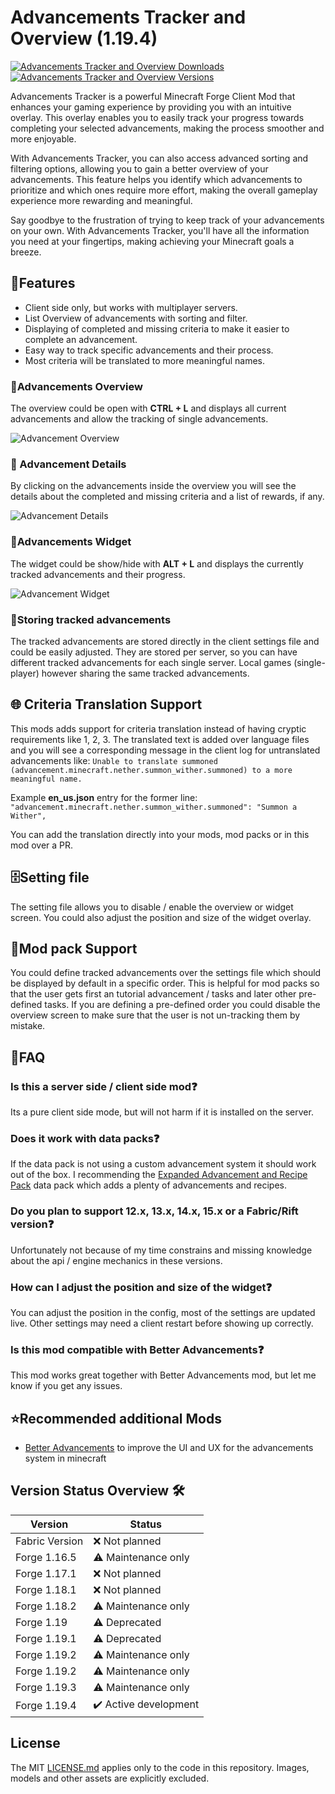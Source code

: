 # Advancements Tracker and Overview (1.19.4)

[![Advancements Tracker and Overview Downloads](http://cf.way2muchnoise.eu/full_453074_downloads.svg)](https://www.curseforge.com/minecraft/mc-mods/advancements-tracker)
[![Advancements Tracker and Overview Versions](http://cf.way2muchnoise.eu/versions/Minecraft_453074_all.svg)](https://www.curseforge.com/minecraft/mc-mods/advancements-tracker)

Advancements Tracker is a powerful Minecraft Forge Client Mod that enhances your gaming experience by providing you with an intuitive overlay. This overlay enables you to easily track your progress towards completing your selected advancements, making the process smoother and more enjoyable.

With Advancements Tracker, you can also access advanced sorting and filtering options, allowing you to gain a better overview of your advancements. This feature helps you identify which advancements to prioritize and which ones require more effort, making the overall gameplay experience more rewarding and meaningful.

Say goodbye to the frustration of trying to keep track of your advancements on your own. With Advancements Tracker, you'll have all the information you need at your fingertips, making achieving your Minecraft goals a breeze.

## 🚀Features

- Client side only, but works with multiplayer servers.
- List Overview of advancements with sorting and filter.
- Displaying of completed and missing criteria to make it easier to complete an advancement.
- Easy way to track specific advancements and their process.
- Most criteria will be translated to more meaningful names.

### 📜Advancements Overview

The overview could be open with **CTRL + L** and displays all current advancements and allow the tracking of single advancements.

![Advancement Overview][overview_example]

### 🔎 Advancement Details

By clicking on the advancements inside the overview you will see the details about the completed and missing criteria and a list of rewards, if any.

![Advancement Details][advancement_criteria]

### 🎯Advancements Widget

The widget could be show/hide with **ALT + L** and displays the currently tracked advancements and their progress.

![Advancement Widget][widget_example]

### 💾Storing tracked advancements

The tracked advancements are stored directly in the client settings file and could be easily adjusted.
They are stored per server, so you can have different tracked advancements for each single server.
Local games (single-player) however sharing the same tracked advancements.

## 🌐 Criteria Translation Support

This mods adds support for criteria translation instead of having cryptic requirements like 1, 2, 3.
The translated text is added over language files and you will see a corresponding message in the client log for untranslated advancements like:
`Unable to translate summoned (advancement.minecraft.nether.summon_wither.summoned) to a more meaningful name.`

Example **en_us.json** entry for the former line:
`"advancement.minecraft.nether.summon_wither.summoned": "Summon a Wither",`

You can add the translation directly into your mods, mod packs or in this mod over a PR.

## 🗄️Setting file

The setting file allows you to disable / enable the overview or widget screen.
You could also adjust the position and size of the widget overlay.

## 🧳Mod pack Support

You could define tracked advancements over the settings file which should be displayed by default in a specific order.
This is helpful for mod packs so that the user gets first an tutorial advancement / tasks and later other pre-defined tasks.
If you are defining a pre-defined order you could disable the overview screen to make sure that the user is not un-tracking them by mistake.

## 🙋FAQ

### Is this a server side / client side mod❓

Its a pure client side mode, but will not harm if it is installed on the server.

### Does it work with data packs❓

If the data pack is not using a custom advancement system it should work out of the box.
I recommending the [Expanded Advancement and Recipe Pack][platys_advancement_and_recipe_pack] data pack which adds a plenty of advancements and recipes.

### Do you plan to support 12.x, 13.x, 14.x, 15.x or a Fabric/Rift version❓

Unfortunately not because of my time constrains and missing knowledge about the api / engine mechanics in these versions.

### How can I adjust the position and size of the widget❓

You can adjust the position in the config, most of the settings are updated live.
Other settings may need a client restart before showing up correctly.

### Is this mod compatible with Better Advancements❓

This mod works great together with Better Advancements mod, but let me know if you get any issues.

## ⭐Recommended additional Mods

- [Better Advancements][better_advancements] to improve the UI and UX for the advancements system in minecraft

## Version Status Overview 🛠️

| Version        | Status                |
| -------------- | --------------------- |
| Fabric Version | ❌ Not planned        |
| Forge 1.16.5   | ⚠️ Maintenance only   |
| Forge 1.17.1   | ❌ Not planned        |
| Forge 1.18.1   | ❌ Not planned        |
| Forge 1.18.2   | ⚠️ Maintenance only   |
| Forge 1.19     | ⚠️ Deprecated         |
| Forge 1.19.1   | ⚠️ Deprecated         |
| Forge 1.19.2   | ⚠️ Maintenance only   |
| Forge 1.19.2   | ⚠️ Maintenance only   |
| Forge 1.19.3   | ⚠️ Maintenance only   |
| Forge 1.19.4   | ✔️ Active development |

## License

The MIT [LICENSE.md](LICENSE.md) applies only to the code in this repository. Images, models and other assets are explicitly excluded.

[better_advancements]: https://www.curseforge.com/minecraft/mc-mods/better-advancements
[platys_advancement_and_recipe_pack]: https://www.curseforge.com/minecraft/customization/platys-advancement-and-recipe-pack
[overview_example]: example/overview_example.png
[advancement_criteria]: example/advancement_criteria.png
[widget_example]: example/widget_example.png
